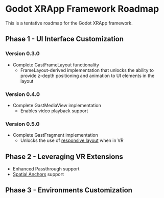 # Godot XRApp Framework Roadmap

This is a tentative roadmap for the Godot XRApp framework.

## Phase 1 - UI Interface Customization
### Version 0.3.0
- Complete GastFrameLayout functionality
    - FrameLayout-derived implementation that unlocks the ability to provide z-depth positioning
      and animation to UI elements in the layout

### Version 0.4.0
- Complete GastMediaView implementation
    - Enables video playback support

### Version 0.5.0
- Complete GastFragment implementation
    - Unlocks the use of [responsive layout](https://developer.android.com/guide/topics/large-screens/migrate-to-responsive-layouts) when in VR

## Phase 2 - Leveraging VR Extensions
- Enhanced Passthrough support
- [Spatial Anchors](https://developer.oculus.com/experimental/spatial-anchors-overview/) support

## Phase 3 - Environments Customization
